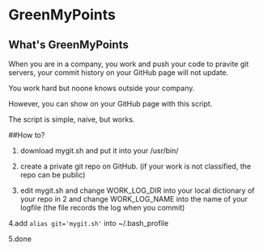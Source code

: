 # GreenMyPoints
## What's GreenMyPoints
When you are in a company, you work and push your code to pravite git servers, your commit history on your GitHub page will not update.

You work hard but noone knows outside your company.

However, you can show on your GitHub page with this script.

The script is simple, naive, but works.

##How to?
1. download mygit.sh and put it into your /usr/bin/

2. create a private git repo on GitHub. (if your work is not classified, the repo can be public)

3. edit mygit.sh and change WORK_LOG_DIR into your local dictionary of your repo in 2 and change WORK_LOG_NAME into the name of your logfile (the file records the log when you commit)

4.add `alias git='mygit.sh'` into ~/.bash_profile

5.done

